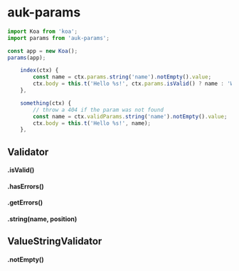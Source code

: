 # auk-params

```js
import Koa from 'koa';
import params from 'auk-params';

const app = new Koa();
params(app);
```

```js
    index(ctx) {
        const name = ctx.params.string('name').notEmpty().value;
        ctx.body = this.t('Hello %s!', ctx.params.isValid() ? name : 'World');
    },

    something(ctx) {
        // throw a 404 if the param was not found
        const name = ctx.validParams.string('name').notEmpty().value;
        ctx.body = this.t('Hello %s!', name);
    },
```

## Validator

#### .isValid()
#### .hasErrors()
#### .getErrors()
#### .string(name, position)

## ValueStringValidator

#### .notEmpty()
